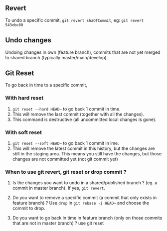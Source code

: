## Revert
To undo a specific commit, `git revert shaOfCommit`, eg: `git revert 543ebe80`

## Undo changes
Undoing changes in own (feature branch), commits that are not yet merged to shared branch (typically master/main/develop).

## Git Reset
To go back in time to a specific commit,

### With hard reset
1. `git reset --hard HEAD~` to go back 1 commit in time.
2. This will remove the last commit (together with all the changes). 
3. This command is destructive (all uncommitted local changes is gone).


### With soft reset
1. `git reset --soft HEAD~` to go back 1 commit in ime.
2. This will remove the latest commit in this history, but the changes are still in the staging area. This means you still have the changes, but those changes are not committed yet (not git commit yet)

### When to use git revert, git reset or drop commit ?
1. Is the changes you want to undo in a shared/published branch ? (eg. a commit in master branch). If yes, `git revert`.

2. Do you want to remove a specific commit (a commit that only exists in feature branch) ?  Use `drop` in `git rebase -i HEAD~` and choose the commit to drop.


3. Do you want to go back in time in feature branch (only on those commits that are not in master branch) ?  use git reset
